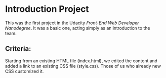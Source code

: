 # Introduction Project #

This was the first project in the Udacity _Front-End Web Developer Nanodegree_. It was a basic one, acting simply as an introduction to the team.

## Criteria:

Starting from an existing HTML file (index.html), we edited the content and added a link to an existing CSS file (style.css). Those of us who already new CSS customized it.
